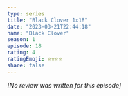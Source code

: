```yaml
---
type: series
title: "Black Clover 1x18"
date: "2023-03-21T22:44:18"
name: "Black Clover"
season: 1
episode: 18
rating: 4
ratingEmoji: ⭐️⭐️⭐️⭐️
share: false
---
```


*[No review was written for this episode]*
